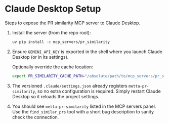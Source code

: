 # Claude Desktop Setup

Steps to expose the PR similarity MCP server to Claude Desktop.

1. Install the server (from the repo root):

   ```bash
   uv pip install -e mcp_servers/pr_similarity
   ```

2. Ensure `GEMINI_API_KEY` is exported in the shell where you launch Claude Desktop (or in its settings).

   Optionally override the cache location:

   ```bash
   export PR_SIMILARITY_CACHE_PATH="/absolute/path/to/mcp_servers/pr_similarity/cache/pr_embeddings.json"
   ```

3. The versioned `.claude/settings.json` already registers `metta-pr-similarity`, so no extra configuration
   is required. Simply restart Claude Desktop so it reloads the project settings.

4. You should see `metta-pr-similarity` listed in the MCP servers panel. Use the `find_similar_prs`
   tool with a short bug description to sanity check the connection.
